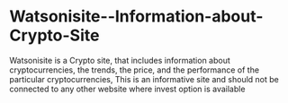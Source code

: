 # Watsonisite--Information-about-Crypto-Site
Watsonisite is a Crypto site, that includes information about cryptocurrencies, the trends, the price, and the performance of the particular cryptocurrencies, This is an informative site and should not be connected to any other website where invest option is available
